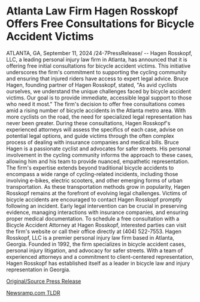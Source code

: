 # Atlanta Law Firm Hagen Rosskopf Offers Free Consultations for Bicycle Accident Victims

ATLANTA, GA, September 11, 2024 /24-7PressRelease/ -- Hagen Rosskopf, LLC, a leading personal injury law firm in Atlanta, has announced that it is offering free initial consultations for bicycle accident victims. This initiative underscores the firm's commitment to supporting the cycling community and ensuring that injured riders have access to expert legal advice.  Bruce Hagen, founding partner of Hagen Rosskopf, stated, "As avid cyclists ourselves, we understand the unique challenges faced by bicycle accident victims. Our goal is to provide immediate, accessible legal support to those who need it most."  The firm's decision to offer free consultations comes amid a rising number of bicycle accidents in the Atlanta metro area. With more cyclists on the road, the need for specialized legal representation has never been greater.  During these consultations, Hagen Rosskopf's experienced attorneys will assess the specifics of each case, advise on potential legal options, and guide victims through the often complex process of dealing with insurance companies and medical bills. Bruce Hagen is a passionate cyclist and advocates for safer streets. His personal involvement in the cycling community informs the approach to these cases, allowing him and his team to provide nuanced, empathetic representation.  The firm's expertise extends beyond traditional bicycle accidents to encompass a wide range of cycling-related incidents, including those involving e-bikes, electric scooters, and other emerging forms of urban transportation. As these transportation methods grow in popularity, Hagen Rosskopf remains at the forefront of evolving legal challenges.  Victims of bicycle accidents are encouraged to contact Hagen Rosskopf promptly following an incident. Early legal intervention can be crucial in preserving evidence, managing interactions with insurance companies, and ensuring proper medical documentation.  To schedule a free consultation with a Bicycle Accident Attorney at Hagen Rosskopf, interested parties can visit the firm's website or call their office directly at (404) 522-7553.  Hagen Rosskopf, LLC is a premier personal injury law firm based in Atlanta, Georgia. Founded in 1992, the firm specializes in bicycle accident cases, personal injury litigation, and advocacy for safer streets. With a team of experienced attorneys and a commitment to client-centered representation, Hagen Rosskopf has established itself as a leader in bicycle law and injury representation in Georgia. 

[Original/Source Press Release](https://www.24-7pressrelease.com/press-release/514189/atlanta-law-firm-hagen-rosskopf-offers-free-consultations-for-bicycle-accident-victims) 

[Newsramp.com TLDR](https://newsramp.com/None) 